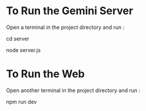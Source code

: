 # To Run the Gemini Server
Open a terminal in the project directory and run :

cd server

node server.js


# To Run the Web 
Open another terminal in the project directory and run :

npm run dev
